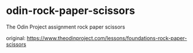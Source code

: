 # odin-rock-paper-scissors
The Odin Project assignment rock paper scissors

original: https://www.theodinproject.com/lessons/foundations-rock-paper-scissors
